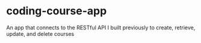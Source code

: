 # coding-course-app
 An app that connects to the RESTful API I built previously to create, retrieve, update, and delete courses 
